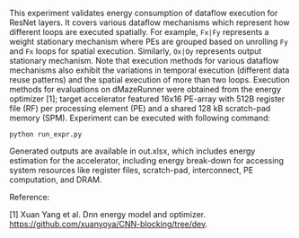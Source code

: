 This experiment validates energy consumption of dataflow execution for ResNet layers. It covers various dataflow mechanisms which represent how different loops are executed spatially. For example, `Fx|Fy` represents a weight stationary mechanism where PEs are grouped based on unrolling `Fy` and `Fx` loops for spatial execution. Similarly, `Ox|Oy` represents output stationary mechanism. Note that execution methods for various dataflow mechanisms also exhibit the variations in temporal execution (different data reuse patterns) and the spatial execution of more than two loops. Execution methods for evaluations on dMazeRunner were obtained from the energy optimizer [1]; target accelerator featured 16x16 PE-array with 512B register file (RF) per processing element (PE) and a shared 128 kB scratch-pad memory (SPM). Experiment can be executed with following command:

`python run_expr.py`

Generated outputs are available in out.xlsx, which includes energy estimation for the accelerator, including energy break-down for accessing system resources like register files, scratch-pad, interconnect, PE computation, and DRAM.

Reference:

[1] Xuan Yang et al. Dnn energy model and optimizer. https://github.com/xuanyoya/CNN-blocking/tree/dev.
